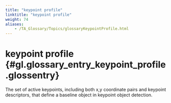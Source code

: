```yaml
--- 
title: "keypoint profile"
linktitle: "keypoint profile"
weight: 74
aliases: 
    - /TA_Glossary/Topics/glossaryKeypointProfile.html
---
```

# keypoint profile {#gl.glossary_entry_keypoint_profile .glossentry}

The set of active keypoints, including both x,y coordinate pairs and keypoint descriptors, that define a baseline object in keypoint object detection.

